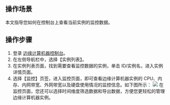 ## 操作场景

本文指导您如何在控制台上查看当前实例的监控数据。

## 操作步骤

1. 登录 [边缘计算机器控制台](https://console.cloud.tencent.com/ecm/overview)。
2. 在左侧导航栏中，选择【实例列表】。
3. 在实例列表页面，找到需要查看监控数据的实例，单击 ID/实例名，进入实例详情页面。 
4. 选择【监控】页签，进入监控页面，即可查看边缘计算机器实例的 CPU、内存、内网带宽、外网带宽以及硬盘使用情况的监控信息。如下图所示：
![](https://qcloudimg.tencent-cloud.cn/raw/c3ead7af392e8315788f67ee85a92c83.png)
在监控页面，您还可以选择时间维度筛选数据和导出数据，方便您更轻松的管理边缘计算机器实例。
